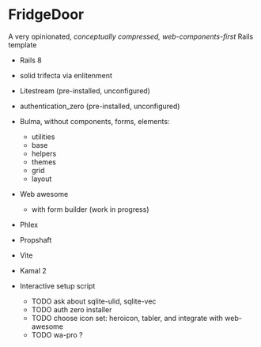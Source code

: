 # FridgeDoor

A very opinionated, _conceptually compressed, web-components-first_ Rails template

- Rails 8
- solid trifecta via enlitenment
- Litestream (pre-installed, unconfigured)
- authentication_zero (pre-installed, unconfigured)

- Bulma, without components, forms, elements:
  - utilities
  - base
  - helpers
  - themes
  - grid
  - layout
- Web awesome
  - with form builder (work in progress)
- Phlex
- Propshaft
- Vite

- Kamal 2

  
- Interactive setup script
  - TODO ask about sqlite-ulid, sqlite-vec
  - TODO auth zero installer
  - TODO choose icon set: heroicon, tabler, and integrate with web-awesome
  - TODO wa-pro ?

